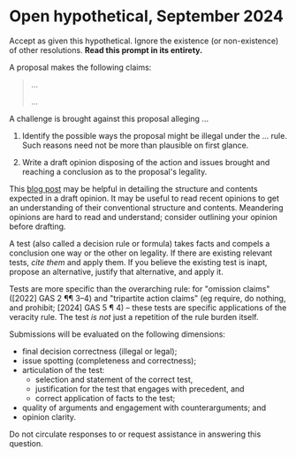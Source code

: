Open hypothetical, September 2024
=================================

Accept as given this hypothetical. Ignore the existence (or non-existence) of other resolutions. **Read this prompt in its entirety.**

A proposal makes the following claims:

> ...
> 
> ...

A challenge is brought against this proposal alleging ...

1. Identify the possible ways the proposal might be illegal under the ... rule. Such reasons need not be more than plausible on first glance.

2. Write a draft opinion disposing of the action and issues brought and reaching a conclusion as to the proposal's legality.

This [blog post](https://imperiumanglorum.wordpress.com/2024/03/23/writing-gensec-opinions/) may be helpful in detailing the structure and contents expected in a draft opinion. It may be useful to read recent opinions to get an understanding of their conventional structure and contents. Meandering opinions are hard to read and understand; consider outlining your opinion before drafting.

A test (also called a decision rule or formula) takes facts and compels a conclusion one way or the other on legality. If there are existing relevant tests, _cite them_ and apply them. If you believe the existing test is inapt, propose an alternative, justify that alternative, and apply it.

Tests are more specific than the overarching rule: for "omission claims" ([2022] GAS 2 ¶¶ 3–4) and "tripartite action claims" (eg require, do nothing, and prohibit; [2024] GAS 5 ¶ 4) – these tests are specific applications of the veracity rule. The test _is not_ just a repetition of the rule burden itself.

Submissions will be evaluated on the following dimensions: 
* final decision correctness (illegal or legal);
* issue spotting (completeness and correctness);
* articulation of the test:
    * selection and statement of the correct test,
    * justification for the test that engages with precedent, and
    * correct application of facts to the test;
* quality of arguments and engagement with counterarguments; and
* opinion clarity.

Do not circulate responses to or request assistance in answering this question.
